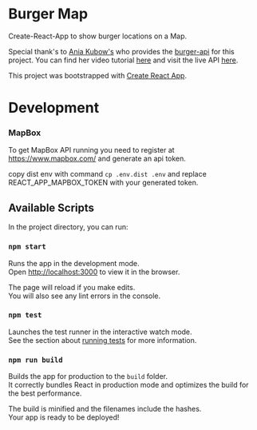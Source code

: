 # Burger Map

Create-React-App to show burger locations on a Map.

Special thank's to [Ania Kubow's](https://github.com/kubowania) who provides the [burger-api](https://github.com/kubowania/burger-api) for this project.
You can find her video tutorial [here](https://www.youtube.com/watch?v=FLnxgSZ0DG4&feature=youtu.be) and visit the live API [here](https://my-burger-api.herokuapp.com/burgers).

This project was bootstrapped with [Create React App](https://github.com/facebook/create-react-app).

# Development

### MapBox

To get MapBox API running you need to register at https://www.mapbox.com/ and generate an api token.

copy dist env with command `cp .env.dist .env` and replace REACT_APP_MAPBOX_TOKEN with your generated token.

## Available Scripts

In the project directory, you can run:

### `npm start`

Runs the app in the development mode.\
Open [http://localhost:3000](http://localhost:3000) to view it in the browser.

The page will reload if you make edits.\
You will also see any lint errors in the console.

### `npm test`

Launches the test runner in the interactive watch mode.\
See the section about [running tests](https://facebook.github.io/create-react-app/docs/running-tests) for more information.

### `npm run build`

Builds the app for production to the `build` folder.\
It correctly bundles React in production mode and optimizes the build for the best performance.

The build is minified and the filenames include the hashes.\
Your app is ready to be deployed!
